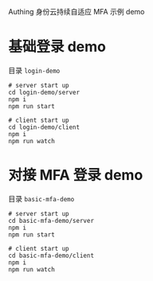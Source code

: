 Authing 身份云持续自适应 MFA 示例 demo

# 基础登录 demo
目录 `login-demo`

```
# server start up
cd login-demo/server
npm i
npm run start

# client start up
cd login-demo/client
npm i
npm run watch
```

# 对接 MFA 登录 demo
目录 `basic-mfa-demo`


```
# server start up
cd basic-mfa-demo/server
npm i
npm run start

# client start up
cd basic-mfa-demo/client
npm i
npm run watch
```
